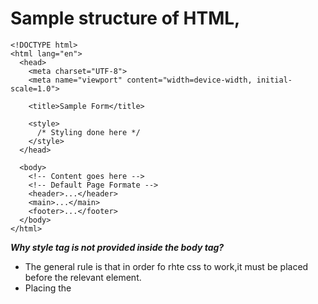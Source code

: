 # Sample structure of HTML,
```
<!DOCTYPE html>
<html lang="en">
  <head>
    <meta charset="UTF-8">
    <meta name="viewport" content="width=device-width, initial-scale=1.0">

    <title>Sample Form</title>

    <style>
      /* Styling done here */
    </style>
  </head>

  <body>
    <!-- Content goes here -->
    <!-- Default Page Formate -->
    <header>...</header>
    <main>...</main>
    <footer>...</footer>
  </body>
</html>
```

***Why style tag is not provided inside the body tag?***
- The general rule is that in order fo rhte css to work,it must be placed before the relevant element.
- Placing the <style> tag in the <head> section allows you to keep your HTML document organized and makes it easier to manage styles seperately from the content.
- While placing the <style> tag with in the <body> section technically works, but it makes code less readable and harder to maintain, especially as the complexity of the styles increase.
- The styling done inside the style tag and it as been provided inside the head or body tag is called internal styling.
